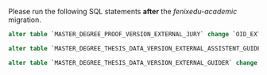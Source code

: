 Please run the following SQL statements **after** the *fenixedu-academic* migration.

```sql
alter table `MASTER_DEGREE_PROOF_VERSION_EXTERNAL_JURY` change `OID_EXTERNAL_CONTRACT` `OID_ACCOUNTABILITY` bigint unsigned;

alter table `MASTER_DEGREE_THESIS_DATA_VERSION_EXTERNAL_ASSISTENT_GUIDER` change `OID_EXTERNAL_CONTRACT` `OID_ACCOUNTABILITY` bigint unsigned;

alter table `MASTER_DEGREE_THESIS_DATA_VERSION_EXTERNAL_GUIDER` change `OID_EXTERNAL_CONTRACT` `OID_ACCOUNTABILITY` bigint unsigned;
```
